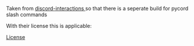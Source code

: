 Taken from <a href="https://github.com/goverfl0w/discord-interactions"> discord-interactions </a> so that there is a seperate build for pycord slash commands

With their license this is applicable:
  
<a href="https://github.com/goverfl0w/discord-interactions/blob/stable/LICENSE">License</a>
